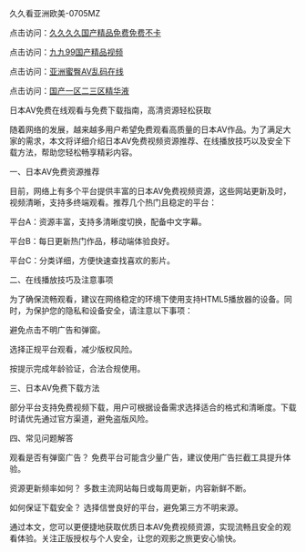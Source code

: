 
久久看亚洲欧美-0705MZ


点击访问：<a href="https://rtj-3zo.pages.dev/">久久久久国产精品免费免费不卡</a>

点击访问：<a href="https://tfda.pages.dev/">九九99国产精品视频</a>

点击访问：<a href="https://gfd-5xg.pages.dev/">亚洲蜜臀AV乱码在线</a>

点击访问：<a href="https://fdhf-454.pages.dev/">国产一区二三区精华液</a>




日本AV免费在线观看与免费下载指南，高清资源轻松获取

随着网络的发展，越来越多用户希望免费观看高质量的日本AV作品。为了满足大家的需求，本文将详细介绍日本AV免费视频资源推荐、在线播放技巧以及安全下载方法，帮助您轻松畅享精彩内容。

一、日本AV免费资源推荐

目前，网络上有多个平台提供丰富的日本AV免费视频资源，这些网站更新及时，视频清晰，支持多终端观看。推荐几个热门且稳定的平台：

平台A：资源丰富，支持多清晰度切换，配备中文字幕。

平台B：每日更新热门作品，移动端体验良好。

平台C：分类详细，方便快速查找喜欢的影片。

二、在线播放技巧及注意事项

为了确保流畅观看，建议在网络稳定的环境下使用支持HTML5播放器的设备。同时，为保护您的隐私和设备安全，请注意以下事项：

避免点击不明广告和弹窗。

选择正规平台观看，减少版权风险。

按提示完成年龄验证，合法合规使用。

三、日本AV免费下载方法

部分平台支持免费视频下载，用户可根据设备需求选择适合的格式和清晰度。下载时请优先通过官方渠道，避免盗版风险。

四、常见问题解答

观看是否有弹窗广告？ 免费平台可能含少量广告，建议使用广告拦截工具提升体验。

资源更新频率如何？ 多数主流网站每日或每周更新，内容新鲜不断。

如何保证下载安全？ 选择信誉良好的平台，避免第三方不明来源。

通过本文，您可以更便捷地获取优质日本AV免费视频资源，实现流畅且安全的观看体验。关注正版授权与个人安全，让您的观影之旅更安心愉快。








<span style="display:none;">[Canonical link]( https://github.com/six20250705/six15 ）</span>
